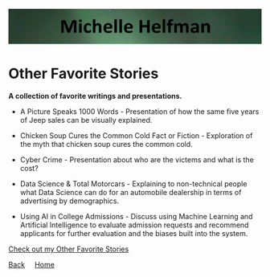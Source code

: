 <link rel="stylesheet" href="/assets/css/main.css">

![michelle_banner](https://github.com/michelle-bh/michelle-bh.github.io/blob/main/images/michelle_banner.jpg?raw=true)

# Other Favorite Stories

<div class="group" markdown="1">

<p></p>

**A collection of favorite writings and presentations.**

*	A Picture Speaks 1000 Words - Presentation of how the same five years of Jeep sales can be visually explained.

*	Chicken Soup Cures the Common Cold Fact or Fiction - Exploration of the myth that chicken soup cures the common cold.

*	Cyber Crime - Presentation about who are the victems and what is the cost?

*	Data Science & Total Motorcars - Explaining to non-technical people what Data Science can do for an automobile dealership in terms of advertising by demographics.

*	Using AI in College Admissions - Discuss using Machine Learning and Artificial Intelligence to evaluate admission requests and recommend applicants for further evaluation and the biases built into the system.

[Check out my Other Favorite Stories](https://github.com/michelle-bh/michelle-bh.github.io/tree/main/Other-Favorite-Stories)

</div>

<div class="nav" markdown="1">

[Back](../README.md) &nbsp; &nbsp; [Home](https://michelle-bh.github.io/)

</div>